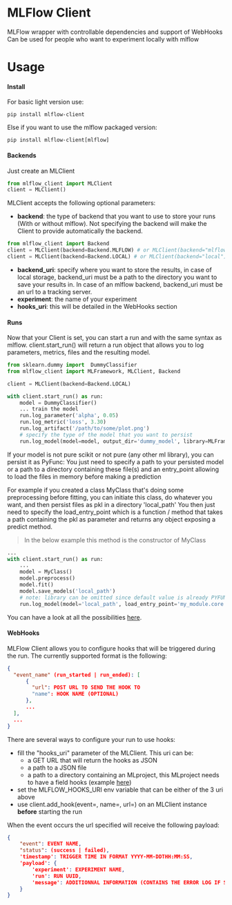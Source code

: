 # MLFlow Client
MLFlow wrapper with controllable dependencies and support of WebHooks 
Can be used for people who want to experiment locally with mlflow 
# Usage
#### Install
For basic light version use:
```
pip install mlflow-client
```
Else if you want to use the mlflow packaged version:
```
pip install mlflow-client[mlflow]
```
#### Backends
Just create an MLClient
```python
from mlflow_client import MLClient
client = MLClient()
```
MLClient accepts the following optional parameters:
- **backend**: the type of backend that you want to use to store your runs (With or without mlflow). Not specifying the backend will make the Client to provide automatically the backend.
```python
from mlflow_client import Backend
client = MLClient(backend=Backend.MLFLOW) # or MLClient(backend="mlflow")
client = MLClient(backend=Backend.LOCAL) # or MLClient(backend="local")
```
- **backend_uri**: specify where you want to store the results, in case of local storage, backend_uri must be a path to the directory you want to save your results in. In case of an mlflow backend, backend_uri must be an url to a tracking server. 
- **experiment**: the name of your experiment
- **hooks_uri**: this will be detailed in the WebHooks section

#### Runs
Now that your Client is set, you can start a run and with the same syntax as mlflow.
client.start_run() will return a run object that allows you to log parameters, metrics, files and the resulting model.
```python
from sklearn.dummy import  DummyClassifier
from mlflow_client import MLFramework, MLClient, Backend

client = MLClient(backend=Backend.LOCAL)

with client.start_run() as run:
    model = DummyClassifier()
    ... train the model
    run.log_parameter('alpha', 0.05)
    run.log_metric('loss', 3.30)
    run.log_artifact('/path/to/some/plot.png')
    # specify the type of the model that you want to persist
    run.log_model(model=model, output_dir='dummy_model', library=MLFramework.SCIKIT_LEARN)
```

If your model is not pure scikit or not pure (any other ml library), you can persist it as PyFunc:
You just need to specify a path to your persisted model or a path to a directory containing these file(s) and an entry_point allowing to load the files in memory before making a prediction

For example if you created a class MyClass that's doing some preprocessing before fitting, you can initiate this class, do whatever you want, and then persist files as pkl in a directory 'local_path'
You then just need to specify the load_entry_point which is a function / method that takes a path containing the pkl as parameter and returns any object exposing a predict method.

> In the below example this method is the constructor of MyClass
```python
... 
with client.start_run() as run:
    ...
    model = MyClass()
    model.preprocess()
    model.fit()
    model.save_models('local_path')
    # note: library can be omitted since default value is already PYFUNC
    run.log_model(model='local_path', load_entry_point='my_module.core.MyClass', library=MLFrameworks.PYFUNC)
```

You can have a look at all the possibilities [here](https://github.com/Tyrannas/mlflow_client/blob/master/experiments/main.py).

#### WebHooks
MLFlow Client allows you to configure hooks that will be triggered during the run. 
The currently supported format is the following:
```json
{
  "event_name" (run_started | run_ended): [
      {
        "url": POST URL TO SEND THE HOOK TO
        "name": HOOK NAME (OPTIONAL)
      }, 
      ...
  ],
  ...
}
```
There are several ways to configure your run to use hooks:
- fill the "hooks_uri" parameter of the MLClient. This uri can be:
    - a GET URL that will return the hooks as JSON
    - a path to a JSON file
    - a path to a directory containing an MLproject, this MLproject needs to have a field hooks (example [here](https://github.com/Tyrannas/mlflow_client/blob/master/experiments/MLproject))
- set the MLFLOW_HOOKS_URI env variable that can be either of the 3 uri above
- use client.add_hook(event=, name=, url=) on an MLClient instance **before** starting the run

When the event occurs the url specified will receive the following payload: 
```json
{
    "event": EVENT NAME,
    "status": (success | failed),
    'timestamp': TRIGGER TIME IN FORMAT YYYY-MM-DDTHH:MM:SS,
    'payload': {
        'experiment': EXPERIMENT NAME,
        'run': RUN UUID,
        'message': ADDITIONNAL INFORMATION (CONTAINS THE ERROR LOG IF STATUS FAILED)
    }
}
```